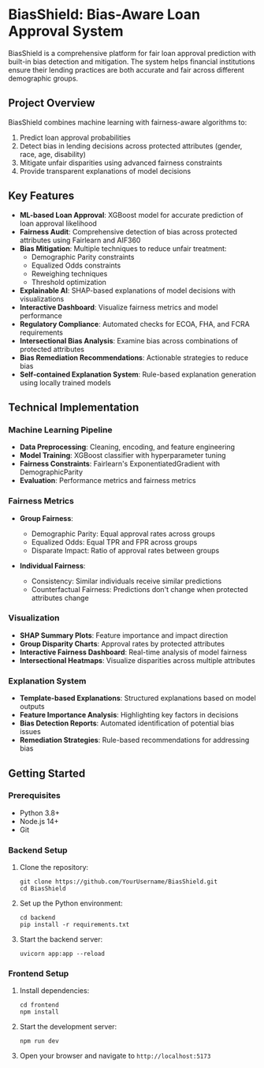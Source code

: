 # BiasShield: Bias-Aware Loan Approval System

BiasShield is a comprehensive platform for fair loan approval prediction with built-in bias detection and mitigation. The system helps financial institutions ensure their lending practices are both accurate and fair across different demographic groups.

## Project Overview

BiasShield combines machine learning with fairness-aware algorithms to:

1. Predict loan approval probabilities
2. Detect bias in lending decisions across protected attributes (gender, race, age, disability)
3. Mitigate unfair disparities using advanced fairness constraints
4. Provide transparent explanations of model decisions

## Key Features

- **ML-based Loan Approval**: XGBoost model for accurate prediction of loan approval likelihood
- **Fairness Audit**: Comprehensive detection of bias across protected attributes using Fairlearn and AIF360
- **Bias Mitigation**: Multiple techniques to reduce unfair treatment:
  - Demographic Parity constraints
  - Equalized Odds constraints
  - Reweighing techniques
  - Threshold optimization
- **Explainable AI**: SHAP-based explanations of model decisions with visualizations
- **Interactive Dashboard**: Visualize fairness metrics and model performance
- **Regulatory Compliance**: Automated checks for ECOA, FHA, and FCRA requirements
- **Intersectional Bias Analysis**: Examine bias across combinations of protected attributes
- **Bias Remediation Recommendations**: Actionable strategies to reduce bias
- **Self-contained Explanation System**: Rule-based explanation generation using locally trained models

## Technical Implementation

### Machine Learning Pipeline

- **Data Preprocessing**: Cleaning, encoding, and feature engineering
- **Model Training**: XGBoost classifier with hyperparameter tuning
- **Fairness Constraints**: Fairlearn's ExponentiatedGradient with DemographicParity
- **Evaluation**: Performance metrics and fairness metrics

### Fairness Metrics

- **Group Fairness**:
  - Demographic Parity: Equal approval rates across groups
  - Equalized Odds: Equal TPR and FPR across groups
  - Disparate Impact: Ratio of approval rates between groups
  
- **Individual Fairness**:
  - Consistency: Similar individuals receive similar predictions
  - Counterfactual Fairness: Predictions don't change when protected attributes change

### Visualization

- **SHAP Summary Plots**: Feature importance and impact direction
- **Group Disparity Charts**: Approval rates by protected attributes
- **Interactive Fairness Dashboard**: Real-time analysis of model fairness
- **Intersectional Heatmaps**: Visualize disparities across multiple attributes

### Explanation System

- **Template-based Explanations**: Structured explanations based on model outputs
- **Feature Importance Analysis**: Highlighting key factors in decisions
- **Bias Detection Reports**: Automated identification of potential bias issues
- **Remediation Strategies**: Rule-based recommendations for addressing bias

## Getting Started

### Prerequisites

- Python 3.8+
- Node.js 14+
- Git

### Backend Setup

1. Clone the repository:
   ```
   git clone https://github.com/YourUsername/BiasShield.git
   cd BiasShield
   ```

2. Set up the Python environment:
   ```
   cd backend
   pip install -r requirements.txt
   ```

3. Start the backend server:
   ```
   uvicorn app:app --reload
   ```

### Frontend Setup

1. Install dependencies:
   ```
   cd frontend
   npm install
   ```

2. Start the development server:
   ```
   npm run dev
   ```

3. Open your browser and navigate to `http://localhost:5173`
